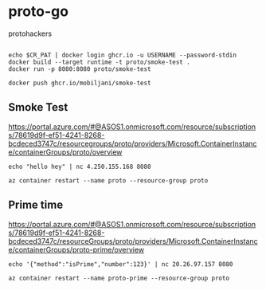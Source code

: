 # proto-go
protohackers



```

echo $CR_PAT | docker login ghcr.io -u USERNAME --password-stdin
docker build --target runtime -t proto/smoke-test .      
docker run -p 8080:8080 proto/smoke-test

docker push ghcr.io/mobiljani/smoke-test 
```

## Smoke Test

https://portal.azure.com/#@ASOS1.onmicrosoft.com/resource/subscriptions/78619d9f-ef51-4241-8268-bcdeced3747c/resourcegroups/proto/providers/Microsoft.ContainerInstance/containerGroups/proto/overview

```
echo "hello hey" | nc 4.250.155.168 8080 
```

```
az container restart --name proto --resource-group proto
```

## Prime time

https://portal.azure.com/#@ASOS1.onmicrosoft.com/resource/subscriptions/78619d9f-ef51-4241-8268-bcdeced3747c/resourceGroups/proto/providers/Microsoft.ContainerInstance/containerGroups/proto-prime/overview

```
echo '{"method":"isPrime","number":123}' | nc 20.26.97.157 8080
```

```
az container restart --name proto-prime --resource-group proto
```

